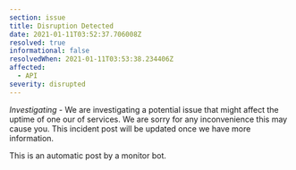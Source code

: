 ```yaml
---
section: issue
title: Disruption Detected
date: 2021-01-11T03:52:37.706008Z
resolved: true
informational: false
resolvedWhen: 2021-01-11T03:53:38.234406Z
affected:
  - API
severity: disrupted
---
```

*Investigating* - We are investigating a potential issue that might affect the uptime of one our of services. We are sorry for any inconvenience this may cause you. This incident post will be updated once we have more information.

This is an automatic post by a monitor bot.
        